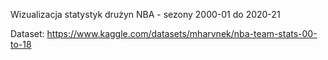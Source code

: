 Wizualizacja statystyk drużyn NBA - sezony 2000-01 do 2020-21


Dataset: https://www.kaggle.com/datasets/mharvnek/nba-team-stats-00-to-18
